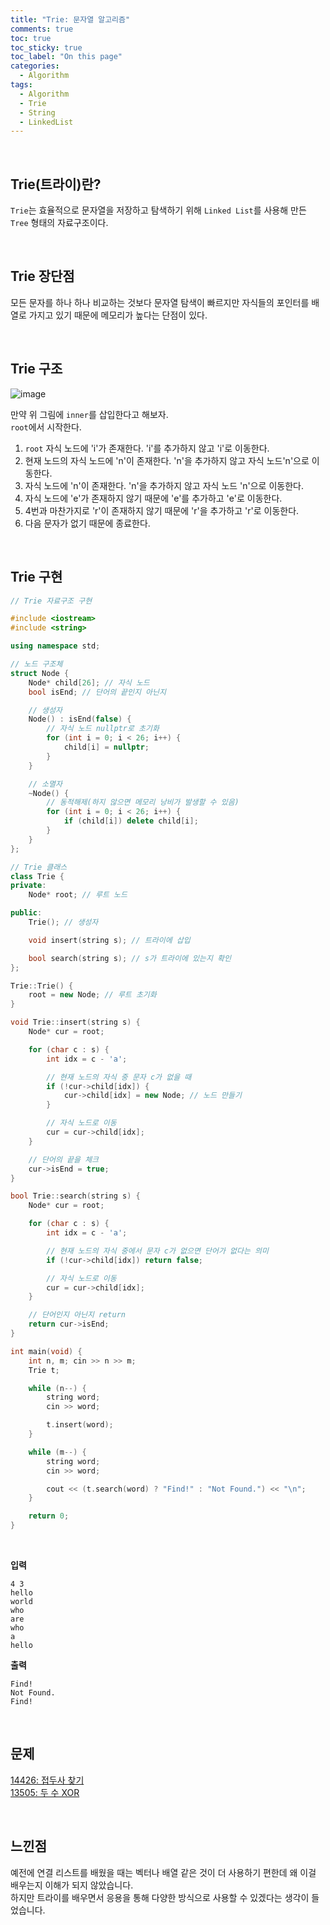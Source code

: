 ```yaml
---
title: "Trie: 문자열 알고리즘"
comments: true
toc: true
toc_sticky: true
toc_label: "On this page"
categories:
  - Algorithm
tags:
  - Algorithm
  - Trie
  - String
  - LinkedList
---
```


<br>

## Trie(트라이)란?
`Trie`는 효율적으로 문자열을 저장하고 탐색하기 위해 `Linked List`를 사용해 만든 `Tree` 형태의 자료구조이다.

<br>

## Trie 장단점
모든 문자를 하나 하나 비교하는 것보다 문자열 탐색이 빠르지만 자식들의 포인터를 배열로 가지고 있기 때문에 메모리가 높다는 단점이 있다.

<br>

## Trie 구조
![image](https://github.com/ljh37694/ljh37694.github.io/assets/84302688/46684778-392a-4834-b535-93386d1bdc8c)

만약 위 그림에 `inner`를 삽입한다고 해보자.  
`root`에서 시작한다.  

1. `root` 자식 노드에 'i'가 존재한다. 'i'를 추가하지 않고 'i'로 이동한다.
2. 현재 노드의 자식 노드에 'n'이 존재한다. 'n'을 추가하지 않고 자식 노드'n'으로 이동한다.
3. 자식 노드에 'n'이 존재한다. 'n'을 추가하지 않고 자식 노드 'n'으로 이동한다.
4. 자식 노드에 'e'가 존재하지 않기 때문에 'e'를 추가하고 'e'로 이동한다.
5. 4번과 마찬가지로 'r'이 존재하지 않기 때문에 'r'을 추가하고 'r'로 이동한다.
6. 다음 문자가 없기 때문에 종료한다.

<br>

## Trie 구현
```c++
// Trie 자료구조 구현

#include <iostream>
#include <string>

using namespace std;

// 노드 구조체
struct Node {
	Node* child[26]; // 자식 노드
	bool isEnd; // 단어의 끝인지 아닌지

	// 생성자
	Node() : isEnd(false) {
		// 자식 노드 nullptr로 초기화
		for (int i = 0; i < 26; i++) {
			child[i] = nullptr;
		}
	}

	// 소멸자
	~Node() {
		// 동적해제(하지 않으면 메모리 낭비가 발생할 수 있음)
		for (int i = 0; i < 26; i++) {
			if (child[i]) delete child[i];
		}
	}
};

// Trie 클래스
class Trie {
private:
	Node* root; // 루트 노드

public:
	Trie(); // 생성자

	void insert(string s); // 트라이에 삽입

	bool search(string s); // s가 트라이에 있는지 확인
};

Trie::Trie() {
	root = new Node; // 루트 초기화
}

void Trie::insert(string s) {
	Node* cur = root;

	for (char c : s) {
		int idx = c - 'a';

		// 현재 노드의 자식 중 문자 c가 없을 때
		if (!cur->child[idx]) {
			cur->child[idx] = new Node; // 노드 만들기
		}

		// 자식 노드로 이동
		cur = cur->child[idx];
	}

	// 단어의 끝을 체크
	cur->isEnd = true;
}

bool Trie::search(string s) {
	Node* cur = root;

	for (char c : s) {
		int idx = c - 'a';

		// 현재 노드의 자식 중에서 문자 c가 없으면 단어가 없다는 의미
		if (!cur->child[idx]) return false;

		// 자식 노드로 이동
		cur = cur->child[idx];
	}

	// 단어인지 아닌지 return
	return cur->isEnd;
}

int main(void) {
	int n, m; cin >> n >> m;
	Trie t;

	while (n--) {
		string word;
		cin >> word;

		t.insert(word);
	}

	while (m--) {
		string word;
		cin >> word;

		cout << (t.search(word) ? "Find!" : "Not Found.") << "\n";
	}

	return 0;
}
```

<br>

**입력**
```
4 3
hello
world
who
are
who
a
hello
```

**출력**
```
Find!
Not Found.
Find!
```

<br>

## 문제
[14426: 접두사 찾기](https://www.acmicpc.net/problem/14426)  
[13505: 두 수 XOR](https://www.acmicpc.net/problem/13505)

<br>

## 느낀점
예전에 연결 리스트를 배웠을 때는 벡터나 배열 같은 것이 더 사용하기 편한데 왜 이걸 배우는지 이해가 되지 않았습니다.  
하지만 트라이를 배우면서 응용을 통해 다양한 방식으로 사용할 수 있겠다는 생각이 들었습니다.  

<br>